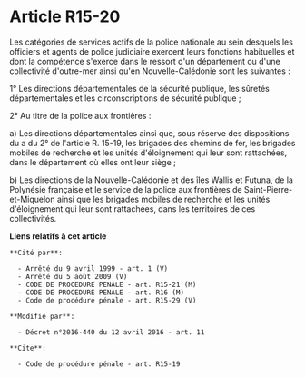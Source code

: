 # Article R15-20

Les catégories de services actifs de la police nationale au sein desquels les officiers et agents de police judiciaire
exercent leurs fonctions habituelles et dont la compétence s'exerce dans le ressort d'un département ou d'une collectivité
d'outre-mer ainsi qu'en Nouvelle-Calédonie sont les suivantes : 

1° Les directions départementales de la sécurité publique, les sûretés départementales et les circonscriptions de sécurité
publique ; 

2° Au titre de la police aux frontières : 

a) Les directions départementales ainsi que, sous réserve des dispositions du a du 2° de l'article R. 15-19, les brigades des
chemins de fer, les brigades mobiles de recherche et les unités d'éloignement qui leur sont rattachées, dans le département
où elles ont leur siège ; 

b) Les directions de la Nouvelle-Calédonie et des îles Wallis et Futuna, de la Polynésie française et le service de la police
aux frontières de Saint-Pierre-et-Miquelon ainsi que les brigades mobiles de recherche et les unités d'éloignement qui leur
sont rattachées, dans les territoires de ces collectivités.

**Liens relatifs à cet article**

	**Cité par**:

	  - Arrêté du 9 avril 1999 - art. 1 (V)
	  - Arrêté du 5 août 2009 (V)
	  - CODE DE PROCEDURE PENALE - art. R15-21 (M)
	  - CODE DE PROCEDURE PENALE - art. R16 (M)
	  - Code de procédure pénale - art. R15-29 (V)

	**Modifié par**:

	  - Décret n°2016-440 du 12 avril 2016 - art. 11

	**Cite**:

	  - Code de procédure pénale - art. R15-19
